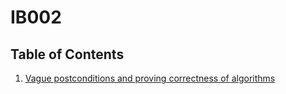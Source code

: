 # IB002

## Table of Contents

1. [Vague postconditions and proving correctness of algorithms](postcondition-ambiguity/README.md)
